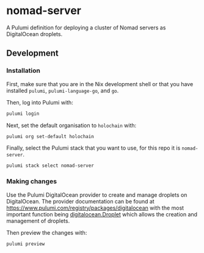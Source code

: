 # nomad-server
A Pulumi definition for deploying a cluster of Nomad servers as DigitalOcean droplets.

## Development

### Installation

First, make sure that you are in the Nix development shell or that you have
installed `pulumi`, `pulumi-language-go`, and `go`.

Then, log into Pulumi with:
```sh
pulumi login
```

Next, set the default organisation to `holochain` with:
```sh
pulumi org set-default holochain
```

Finally, select the Pulumi stack that you want to use, for this repo it is `nomad-server`.
```sh
pulumi stack select nomad-server
```

### Making changes

Use the Pulumi DigitalOcean provider to create and manage droplets on DigitalOcean.
The provider documentation can be found at <https://www.pulumi.com/registry/packages/digitalocean>
with the most important function being
[digitalocean.Droplet](https://www.pulumi.com/registry/packages/digitalocean/api-docs/droplet)
which allows the creation and management of droplets.

Then preview the changes with:
```sh
pulumi preview
```

